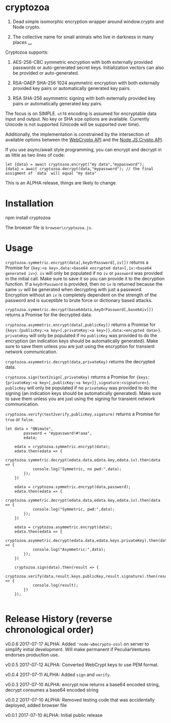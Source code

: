 # cryptozoa

1) Dead simple isomorphic encryption wrapper around window.crypto and Node crypto.

2) The collective name for small animals who live in darkness in many places [...](https://en.wikipedia.org/wiki/Cryptozoa)

Cryptozoa supports:

1) AES-256-CBC symmetric encryption with both externally provided passwords or auto-generated secret keys. Initialization vectors can also be provided or auto-generated.

2) RSA-OAEP SHA-256 1024 asymmetric encryption with both externally provided key pairs or automatically generated key pairs.

3) RSA SHA-256 asymmetric signing with both externally provided key pairs or automatically generated key pairs.

The focus is on SIMPLE. `utf8` encoding is assumed for encryptable data input and output. No key or SHA size options are available. Currently Unicode is not supported (Unicode will be supported over time).

Additionally, the implementation is constrained by the intersection of available options between the [WebCrypto API](https://developer.mozilla.org/en-US/docs/Web/API/Web_Crypto_API) 
and the [Node JS Crypto API](https://nodejs.org/api/crypto.html).

If you use async/await style programming, you can encrypt and decrypt in as little as two lines of code:

```
let {data} = await cryptozoa.encrypt("my data","mypassword");
{data} = await cryptozoa.decrypt(data,"mypassword"); // the final assigment of `data` will equal "my data"

```

This is an ALPHA release, things are likely to change.

# Installation

npm install cryptozoa

The browser file is `browser\cryptozoa.js`.

# Usage


`cryptozoa.symmetric.encrypt(data[,keyOrPassword[,iv]])` returns a Promise for `{key:<a key>,data:<base64 encrypted data>[,iv:<base64 generated iv>}`. `iv`
will only be populated if no `iv` or `password` was provided in the initial call. Make sure to save it so you can provide it to the decryption function. If a
`keyOrPassword` is provided, then no `iv` is returned because the same `iv` will be generated when decrypting with just a password. Encryption without an `iv`
is completely dependent on the strength of the password and is suceptible to brute force or dictionary based attacks.

`cryptozoa.symmetric.decrypt(base64data,keyOrPassword[,base64iv]])` returns a Promise for the decrypted data.

`cryptozoa.asymmetric.encrypt(data[,publicKey])` returns a Promise for `{keys:{publicKey:<a key>[,privateKey:<a key>]},data:<encypted data>}`.
`privateKey` will only be populated if no `publicKey` was provided to do the encryption (an indication keys should be automatically generated). Make sure
to save them unless you are just using the encryption for transient network communication.

`cryptozoa.asymmetric.decrypt(data,privateKey)` returns the decrypted data.

`cryptozoa.sign(text2sign[,privateKey)` returns a Promise for `{keys:{privateKey:<a key>[,publicKey:<a key>]},signature:<signature>}`. 
`publicKey` will only be populated if no `privateKey` was provided to do the signing (an indication keys should be automatically generated). Make sure
to save them unless you are just using the signing for transient network communication.

`cryptozoa.verify(text2verify,publicKey,sigature)` returns a Promise for `true` or `false`.

```
let data = "QNimate",
		password = "mypassword!#!aaa",
		edata;
	
	edata = cryptozoa.symmetric.encrypt(data);
	edata.then(edata => {
		cryptozoa.symmetric.decrypt(edata.data,edata.key,edata.iv).then(data => {
			console.log("Symmetric, no pwd:",data);
		});
	})
	
	edata = cryptozoa.symmetric.encrypt(data,password);
	edata.then(edata => {
		cryptozoa.symmetric.decrypt(edata.data,edata.key,edata.iv).then(data => {
			console.log("Symmetric, pwd:",data);
		});
	})
	
	edata = cryptozoa.asymmetric.encrypt(data);
	edata.then(edata => {
		cryptozoa.asymmetric.decrypt(edata.data,edata.keys.privateKey).then(data => {
			console.log("Asymmetric:",data);
		});
	})
	
	cryptozoa.sign(data).then(result => {
		cryptozoa.verify(data,result.keys.publicKey,result.signature).then(result => {
			console.log(result);
		})
	});
	
```

# Release History (reverse chronological order)

v0.0.6 2017-07-17 ALPHA: Added `'node-wbecrypto-ossl` on server to simplify initial development. Will make permanent if PeculiarVentures endorses production use.

v0.0.5 2017-07-12 ALPHA: Converted WebCrypt keys to use PEM format.

v0.0.4 2017-07-11 ALPHA: Added `sign` and `verify`.

v0.0.3 2017-07-10 ALPHA: encrypt now returns a base64 encoded string, decrypt consumes a base64 encoded string

v0.0.2 2017-07-10 ALPHA: Removed testing code that was accidentally deployed, added browser file

v0.0.1 2017-07-10 ALPHA: Initial public release
